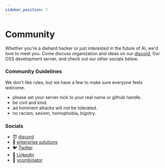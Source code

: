 ```yaml
---
sidebar_position: 7
---
```


# Community
Whether you're a diehard hacker or just interested in the future of AI, we'd love to meet you. Come discuss organization and ideas on our [discord](https://discord.gg/qaFf7S373c), Our OSS development server, and check out our other socials below.


### Community Guidelines
We don't like rules, but we have a few to make sure everyone feels welcome.

- please set your server nick to your real name or github handle.
- be civil and kind.
- ad hominem attacks will not be tolerated.
- no racism, sexism, homophobia, bigotry.

### Socials

- 😈 [discord](https://discord.gg/qaFf7S373c)
- 📸 [enterprise solutions](https://anarchy.ai/)
- 🐦 [Twitter](https://twitter.com/anarchy_ai_inc)
- 📘 [LinkedIn](https://www.linkedin.com/company/anarchy-ai)
- 🌟 [ycombinator](https://www.ycombinator.com/companies/anarchy)

